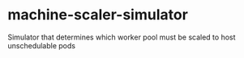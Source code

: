# machine-scaler-simulator
Simulator that determines which worker pool must be scaled to host unschedulable pods
